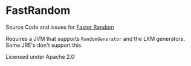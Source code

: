 # FastRandom

Source Code and issues for [Faster Random](https://modrinth.com/mod/faster-random)

Requires a JVM that supports `RandomGenerator` and the LXM generators. Some JRE's don't support this.

Licensed under Apache 2.0
